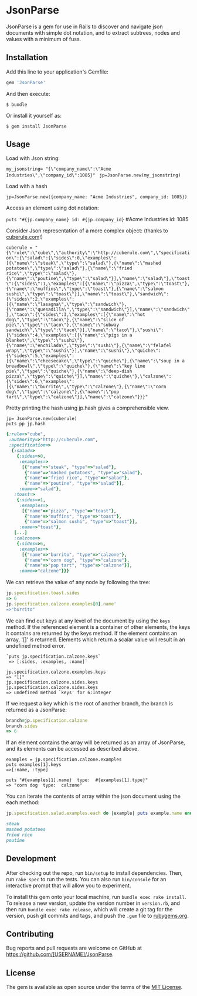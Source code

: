 # JsonParse

JsonParse is a gem for use in Rails to discover and navigate json documents with simple dot notation, and to extract subtrees, nodes and values with a minimum of fuss.


## Installation

Add this line to your application's Gemfile:

```ruby
gem 'JsonParse'
```

And then execute:

    $ bundle

Or install it yourself as:

    $ gem install JsonParse

## Usage

Load with Json string:

`my_jsonstring= "{\"company_name\":\"Acme Industries\",\"company_id\":1085}"
`
`jp=JsonParse.new(my_jsonstring)`

Load with a hash

`jp=JsonParse.new({company_name: "Acme Industries", company_id: 1085})`

Access an element using dot notation:

`puts "#{jp.company_name} id: #{jp.company_id}`  #Acme Industries id: 1085

Consider Json representation of a more complex object: (thanks to [cuberule.com](http://cuberule.com)!)

`cuberule = "{\"rule\":\"cube\",\"authority\":\"http://cuberule.com\",\"specification\":{\"salad\":{\"sides\":0,\"examples\":[{\"name\":\"steak\",\"type\":\"salad\"},{\"name\":\"mashed potatoes\",\"type\":\"salad\"},{\"name\":\"fried rice\",\"type\":\"salad\"},{\"name\":\"poutine\",\"type\":\"salad\"}],\"name\":\"salad\"},\"toast\":{\"sides\":1,\"examples\":[{\"name\":\"pizza\",\"type\":\"toast\"},{\"name\":\"muffins\",\"type\":\"toast\"},{\"name\":\"salmon sushi\",\"type\":\"toast\"}],\"name\":\"toast\"},\"sandwich\":{\"sides\":2,\"examples\":[{\"name\":\"lasagna\",\"type\":\"sandwich\"},{\"name\":\"quesadilla\",\"type\":\"sandwich\"}],\"name\":\"sandwich\"},\"taco\":{\"sides\":3,\"examples\":[{\"name\":\"hot dog\",\"type\":\"taco\"},{\"name\":\"slice of pie\",\"type\":\"taco\"},{\"name\":\"subway sandwich\",\"type\":\"taco\"}],\"name\":\"taco\"},\"sushi\":{\"sides\":4,\"examples\":[{\"name\":\"pigs in a blanket\",\"type\":\"sushi\"},{\"name\":\"enchilada\",\"type\":\"sushi\"},{\"name\":\"felafel wrap\",\"type\":\"sushi\"}],\"name\":\"sushi\"},\"quiche\":{\"sides\":5,\"examples\":[{\"name\":\"cheesecake\",\"type\":\"quiche\"},{\"name\":\"soup in a breadbowl\",\"type\":\"quiche\"},{\"name\":\"key lime pie\",\"type\":\"quiche\"},{\"name\":\"deep-dish pizza\",\"type\":\"quiche\"}],\"name\":\"quiche\"},\"calzone\":{\"sides\":6,\"examples\":[{\"name\":\"burrito\",\"type\":\"calzone\"},{\"name\":\"corn dog\",\"type\":\"calzone\"},{\"name\":\"pop tart\",\"type\":\"calzone\"}],\"name\":\"calzone\"}}}"`

Pretty printing the hash using jp.hash gives a comprehensible view.  


`jp= JsonParse.new(cuberule)`  
`puts pp jp.hash`
```ruby
{:rule=>"cube",
 :authority=>"http://cuberule.com",
 :specification=>
  {:salad=>
    {:sides=>0,
     :examples=>
      [{"name"=>"steak", "type"=>"salad"},
       {"name"=>"mashed potatoes", "type"=>"salad"},
       {"name"=>"fried rice", "type"=>"salad"},
       {"name"=>"poutine", "type"=>"salad"}],
     :name=>"salad"},
   :toast=>
    {:sides=>1,
     :examples=>
      [{"name"=>"pizza", "type"=>"toast"},
       {"name"=>"muffins", "type"=>"toast"},
       {"name"=>"salmon sushi", "type"=>"toast"}],
     :name=>"toast"},
   [...]
   :calzone=>
    {:sides=>6,
     :examples=>
      [{"name"=>"burrito", "type"=>"calzone"},
       {"name"=>"corn dog", "type"=>"calzone"},
       {"name"=>"pop tart", "type"=>"calzone"}],
     :name=>"calzone"}}}

```

We can retrieve the value of any node by following the tree:
```Ruby
jp.specification.toast.sides
=> 6
jp.specification.calzone.examples[0].name'
=>"burrito"
````

We can find out keys at any level of the document by using the `keys` method.  If the referenced element is a container of other elements, the keys it contains are returned by the keys method.  If the element contains an array, '[]' is returned. Elements which return a scalar value will result in an undefined method error.

```
`puts jp.specification.calzone.keys` 
 => [:sides, :examples, :name]`
   
jp.specification.calzone.examples.keys
=> "[]"
jp.specification.calzone.sides.keys
jp.specification.calzone.sides.keys 
=> undefined method `keys' for 6:Integer
```


If we request a key which is the root of another branch, the branch is returned as a JsonParse:
```Ruby
branch=jp.specification.calzone
branch.sides
=> 6
````
If an element contains the array will be returned as an array of JsonParse, and its elements can be accessed as described above.
``` 
examples = jp.specification.calzone.examples 
puts examples[1].keys
=>[:name, :type]

puts "#{examples[1].name}  type:  #{examples[1].type}"
=> "corn dog  type:  calzone"
```

You can iterate the contents of array within the json document using the each method:
```Ruby 
jp.specification.salad.examples.each do |example| puts example.name end`

steak  
mashed potatoes   
fried rice
poutine
```



 

## Development

After checking out the repo, run `bin/setup` to install dependencies. Then, run `rake spec` to run the tests. You can also run `bin/console` for an interactive prompt that will allow you to experiment.

To install this gem onto your local machine, run `bundle exec rake install`. To release a new version, update the version number in `version.rb`, and then run `bundle exec rake release`, which will create a git tag for the version, push git commits and tags, and push the `.gem` file to [rubygems.org](https://rubygems.org).

## Contributing

Bug reports and pull requests are welcome on GitHub at https://github.com/[USERNAME]/JsonParse.

## License

The gem is available as open source under the terms of the [MIT License](https://opensource.org/licenses/MIT).
 